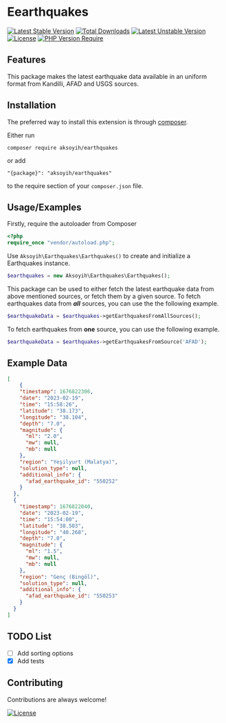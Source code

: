 Eearthquakes
=============
[![Latest Stable Version](http://poser.pugx.org/aksoyih/earthquakes/v)](https://packagist.org/packages/aksoyih/earthquakes) [![Total Downloads](http://poser.pugx.org/aksoyih/earthquakes/downloads)](https://packagist.org/packages/aksoyih/earthquakes) [![Latest Unstable Version](http://poser.pugx.org/aksoyih/earthquakes/v/unstable)](https://packagist.org/packages/aksoyih/earthquakes) [![License](http://poser.pugx.org/aksoyih/earthquakes/license)](https://packagist.org/packages/aksoyih/earthquakes) [![PHP Version Require](http://poser.pugx.org/aksoyih/earthquakes/require/php)](https://packagist.org/packages/aksoyih/earthquakes)

Features
------------
This package makes the latest earthquake data available in an uniform format from Kandilli, AFAD and USGS sources.

Installation
------------

The preferred way to install this extension is through [composer](http://getcomposer.org/download/).

Either run

```
composer require aksoyih/earthquakes
```

or add

```
"{package}": "aksoyih/earthquakes"
```

to the require section of your `composer.json` file.
## Usage/Examples

Firstly, require the autoloader from Composer
```php
<?php
require_once "vendor/autoload.php";

```

Use `Aksoyih\Earthquakes\Earthquakes()` to create and initialize a Earthquakes instance.
```php
$earthquakes = new Aksoyih\Earthquakes\Earthquakes();

```

This package can be used to either fetch the latest earthquake data from above mentioned sources, or fetch them by a given source.
To fetch earthquakes data from ***all*** sources, you can use the the following example.
```php
$earthquakeData = $earthquakes->getEarthquakesFromAllSources();
```

To fetch earthquakes from **one** source, you can use the following example.
```php
$earthquakeData = $earthquakes->getEarthquakesFromSource('AFAD');
```

## Example Data

```json
[
    {
    "timestamp": 1676822306,
    "date": "2023-02-19",
    "time": "15:58:26",
    "latitude": "38.173",
    "longitude": "38.104",
    "depth": "7.0",
    "magnitude": {
      "ml": "2.0",
      "mw": null,
      "mb": null
    },
    "region": "Yeşilyurt (Malatya)",
    "solution_type": null,
    "additional_info": {
      "afad_earthquake_id": "550252"
    }
  },
  {
    "timestamp": 1676822040,
    "date": "2023-02-19",
    "time": "15:54:00",
    "latitude": "38.503",
    "longitude": "40.268",
    "depth": "7.0",
    "magnitude": {
      "ml": "1.5",
      "mw": null,
      "mb": null
    },
    "region": "Genç (Bingöl)",
    "solution_type": null,
    "additional_info": {
      "afad_earthquake_id": "550253"
    }
  }
]
```

## TODO List
- [ ]  Add sorting options
- [x]  Add tests

## Contributing

Contributions are always welcome!


[![License](http://poser.pugx.org/aksoyih/earthquakes/license)](https://packagist.org/packages/aksoyih/earthquakes)
